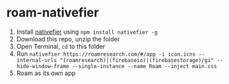 # roam-nativefier

1. Install [nativefier](https://github.com/jiahaog/nativefier) using `npm install nativefier -g`
2. Download this repo, unzip the folder
3. Open Terminal, `cd` to this folder
4. Run `nativefier https://roamresearch.com/#/app -i icon.icns --internal-urls "(roamresearch)|(firebaseio)|(firebasestorage)/gi" --hide-window-frame --single-instance --name Roam --inject main.css`
5. Roam as its own app
